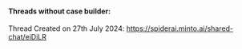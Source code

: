 #### Threads without case builder:
Thread Created on 27th July 2024: https://spiderai.minto.ai/shared-chat/eiDiLR
